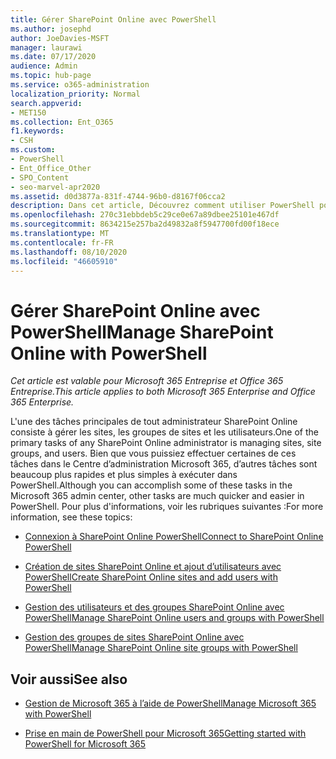 ```yaml
---
title: Gérer SharePoint Online avec PowerShell
ms.author: josephd
author: JoeDavies-MSFT
manager: laurawi
ms.date: 07/17/2020
audience: Admin
ms.topic: hub-page
ms.service: o365-administration
localization_priority: Normal
search.appverid:
- MET150
ms.collection: Ent_O365
f1.keywords:
- CSH
ms.custom:
- PowerShell
- Ent_Office_Other
- SPO_Content
- seo-marvel-apr2020
ms.assetid: d0d3877a-831f-4744-96b0-d8167f06cca2
description: Dans cet article, Découvrez comment utiliser PowerShell pour Microsoft 365 pour gérer les utilisateurs, les groupes et les groupes de sites SharePoint Online.
ms.openlocfilehash: 270c31ebbdeb5c29ce0e67a89dbee25101e467df
ms.sourcegitcommit: 8634215e257ba2d49832a8f5947700fd00f18ece
ms.translationtype: MT
ms.contentlocale: fr-FR
ms.lasthandoff: 08/10/2020
ms.locfileid: "46605910"
---
```

# <a name="manage-sharepoint-online-with-powershell"></a><span data-ttu-id="bb7a2-103">Gérer SharePoint Online avec PowerShell</span><span class="sxs-lookup"><span data-stu-id="bb7a2-103">Manage SharePoint Online with PowerShell</span></span>

<span data-ttu-id="bb7a2-104">*Cet article est valable pour Microsoft 365 Entreprise et Office 365 Entreprise.*</span><span class="sxs-lookup"><span data-stu-id="bb7a2-104">*This article applies to both Microsoft 365 Enterprise and Office 365 Enterprise.*</span></span>

<span data-ttu-id="bb7a2-105">L'une des tâches principales de tout administrateur SharePoint Online consiste à gérer les sites, les groupes de sites et les utilisateurs.</span><span class="sxs-lookup"><span data-stu-id="bb7a2-105">One of the primary tasks of any SharePoint Online administrator is managing sites, site groups, and users.</span></span> <span data-ttu-id="bb7a2-106">Bien que vous puissiez effectuer certaines de ces tâches dans le Centre d’administration Microsoft 365, d’autres tâches sont beaucoup plus rapides et plus simples à exécuter dans PowerShell.</span><span class="sxs-lookup"><span data-stu-id="bb7a2-106">Although you can accomplish some of these tasks in the Microsoft 365 admin center, other tasks are much quicker and easier in PowerShell.</span></span> <span data-ttu-id="bb7a2-107">Pour plus d'informations, voir les rubriques suivantes :</span><span class="sxs-lookup"><span data-stu-id="bb7a2-107">For more information, see these topics:</span></span>

- [<span data-ttu-id="bb7a2-108">Connexion à SharePoint Online PowerShell</span><span class="sxs-lookup"><span data-stu-id="bb7a2-108">Connect to SharePoint Online PowerShell</span></span>](https://docs.microsoft.com/powershell/sharepoint/sharepoint-online/connect-sharepoint-online?view=sharepoint-ps)
  
- [<span data-ttu-id="bb7a2-109">Création de sites SharePoint Online et ajout d’utilisateurs avec PowerShell</span><span class="sxs-lookup"><span data-stu-id="bb7a2-109">Create SharePoint Online sites and add users with PowerShell</span></span>](create-sharepoint-sites-and-add-users-with-powershell.md)
    
- [<span data-ttu-id="bb7a2-110">Gestion des utilisateurs et des groupes SharePoint Online avec PowerShell</span><span class="sxs-lookup"><span data-stu-id="bb7a2-110">Manage SharePoint Online users and groups with PowerShell</span></span>](manage-sharepoint-users-and-groups-with-powershell.md)
    
- [<span data-ttu-id="bb7a2-111">Gestion des groupes de sites SharePoint Online avec PowerShell</span><span class="sxs-lookup"><span data-stu-id="bb7a2-111">Manage SharePoint Online site groups with PowerShell</span></span>](manage-sharepoint-site-groups-with-powershell.md)
    
## <a name="see-also"></a><span data-ttu-id="bb7a2-112">Voir aussi</span><span class="sxs-lookup"><span data-stu-id="bb7a2-112">See also</span></span>

- [<span data-ttu-id="bb7a2-113">Gestion de Microsoft 365 à l’aide de PowerShell</span><span class="sxs-lookup"><span data-stu-id="bb7a2-113">Manage Microsoft 365 with PowerShell</span></span>](manage-office-365-with-office-365-powershell.md)

- [<span data-ttu-id="bb7a2-114">Prise en main de PowerShell pour Microsoft 365</span><span class="sxs-lookup"><span data-stu-id="bb7a2-114">Getting started with PowerShell for Microsoft 365</span></span>](getting-started-with-office-365-powershell.md)

